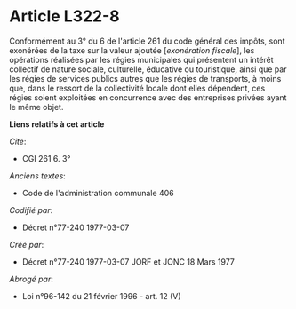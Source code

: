 # Article L322-8

Conformément au 3° du 6 de l'article 261 du code général des impôts, sont exonérées de la taxe sur la valeur ajoutée
[*exonération fiscale*], les opérations réalisées par les régies municipales qui présentent un intérêt collectif de nature
sociale, culturelle, éducative ou touristique, ainsi que par les régies de services publics autres que les régies de
transports, à moins que, dans le ressort de la collectivité locale dont elles dépendent, ces régies soient exploitées en
concurrence avec des entreprises privées ayant le même objet.

**Liens relatifs à cet article**

_Cite_:

  - CGI 261 6. 3°

_Anciens textes_:

  - Code de l'administration communale 406

_Codifié par_:

  - Décret n°77-240 1977-03-07

_Créé par_:

  - Décret n°77-240 1977-03-07 JORF et JONC 18 Mars 1977

_Abrogé par_:

  - Loi n°96-142 du 21 février 1996 - art. 12 (V)
